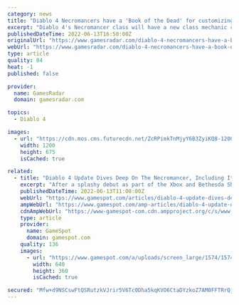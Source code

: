 ```yaml
---
category: news
title: "Diablo 4 Necromancers have a 'Book of the Dead' for customizing undead armies"
excerpt: "Diablo 4's Necromancer class will have a new class mechanic called 'Book of the Dead' that lets you customize and fine-tune your undead army. The Necromancer was revealed as Diablo 4's fifth and final ..."
publishedDateTime: 2022-06-13T16:50:00Z
originalUrl: "https://www.gamesradar.com/diablo-4-necromancers-have-a-book-of-the-dead-for-customizing-undead-armies/"
webUrl: "https://www.gamesradar.com/diablo-4-necromancers-have-a-book-of-the-dead-for-customizing-undead-armies/"
type: article
quality: 84
heat: -1
published: false

provider:
  name: GamesRadar
  domain: gamesradar.com

topics:
  - Diablo 4

images:
  - url: "https://cdn.mos.cms.futurecdn.net/ZcRPimkTnMjyY6B3ZyiKQ8-1200-80.jpg"
    width: 1200
    height: 675
    isCached: true

related:
  - title: "Diablo 4 Update Dives Deep On The Necromancer, Including Its Unique Book Of The Dead Mechanic"
    excerpt: "After a splashy debut as part of the Xbox and Bethesda Showcase, more information about Diablo IV's Necromancer class has been revealed, including a new unique class mechanic called Book of the Dead ..."
    publishedDateTime: 2022-06-13T11:08:00Z
    webUrl: "https://www.gamespot.com/articles/diablo-4-update-dives-deep-on-the-necromancer-including-its-unique-book-of-the-dead-mechanic/1100-6504544/"
    ampWebUrl: "https://www.gamespot.com/amp-articles/diablo-4-update-dives-deep-on-the-necromancer-including-its-unique-book-of-the-dead-mechanic/1100-6504544/"
    cdnAmpWebUrl: "https://www-gamespot-com.cdn.ampproject.org/c/s/www.gamespot.com/amp-articles/diablo-4-update-dives-deep-on-the-necromancer-including-its-unique-book-of-the-dead-mechanic/1100-6504544/"
    type: article
    provider:
      name: GameSpot
      domain: gamespot.com
    quality: 136
    images:
      - url: "https://www.gamespot.com/a/uploads/screen_large/1574/15746725/3989767-diablo-4-thumbnail_site.jpg"
        width: 640
        height: 360
        isCached: true

secured: "Mfw+d9NSCswFtQSRutzkVJrir5V6Tc0Dha5kqKVO6CtaDYzkoZ7AM0FFTRrQj82TixdpnpdK7fu3mLGn0Z4XKwbhg7e8RGIVSOgG+BwMoHVYWK/6fo2n3vleb5udDLdJ1crL48rv4TzRJYzbpt97K3LBQZQ83hzArFKULg7TnDhGkDsDgGEWKy1tHz/j4tzoqASmQReaIQCCMJDBw9es6i1/5Ts05Dr6JmGlKm1Na2L+LF+g50lGJA/o8ZhxoRfc6/YSX/7WCaKnw4E7aqVsb7zfrwX6xThOs6mBivFp4TK0+UeR5WyYhBf2TWod/ZARTtUVpOxXSdJOqcXVuyi33Y76RCqYIuT5LHBbtVkhcOw=;oTDzvHucgkxUxu945ZHdFQ=="
---
```


